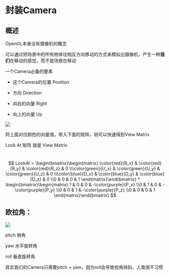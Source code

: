 #  封装Camera

## 概述

OpenGL本身没有摄像机的概念

可以通过把场景中的所有物体往相反方向移动的方式来模拟出摄像机，产生一种**我们**在移动的感觉，而不是场景在移动

一个Camera必备的要素

- 这个Camera的位置 Position

- 方向 Direction
- 向右的向量 Right
- 向上的向量 Up



![](/Users/yons/Documents/github/rendering/LearnOpenGL/7.1_Camera/camera_axes.png)



将上面对应颜色的向量值，带入下面的矩阵，则可以快速得到View Matrix



Look At 矩阵 就是 View Matrix

​                 $$ LookAt = \begin{bmatrix}\begin{matrix} \color{red}{R_x} & \color{red}{R_y} & \color{red}{R_z} & 0 \\\color{green}{U_x} & \color{green}{U_y} & \color{green}{U_z} & 0 \\\color{blue}{D_x} & \color{blue}{D_y} & \color{blue}{D_z} & 0 \\0 & 0 & 0 & 1 \end{matrix}\end{bmatrix} * \begin{bmatrix}\begin{matrix} 1 & 0 & 0 & -\color{purple}{P_x} \\0 & 1 & 0 & -\color{purple}{P_y} \\0 & 0 & 1 & -\color{purple}{P_z} \\0 & 0 & 0 & 1 \end{matrix}\end{bmatrix} $$







## 欧拉角：

![](/Users/yons/Documents/github/rendering/LearnOpenGL/7.1_Camera/camera_pitch_yaw_roll.png)

pitch 俯角

yaw 水平旋转角

roll 垂直旋转角

其实我们的Camera只需要pitch + yaw，因为roll会导致视角倾斜，人类很不习惯

